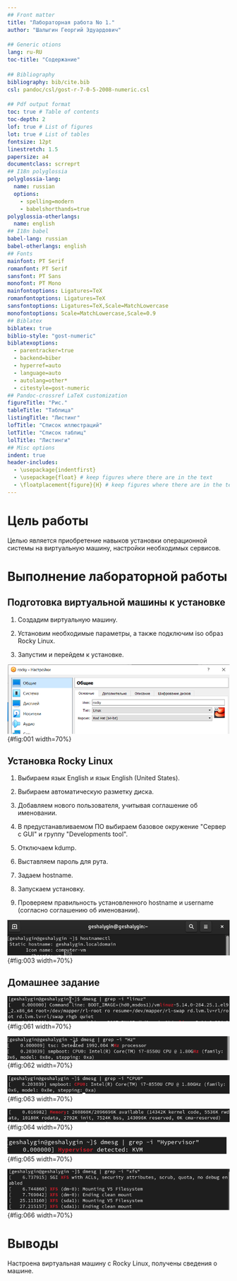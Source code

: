 ```yaml
---
## Front matter
title: "Лабораторная работа No 1."
author: "Шалыгин Георгий Эдуардович"

## Generic otions
lang: ru-RU
toc-title: "Содержание"

## Bibliography
bibliography: bib/cite.bib
csl: pandoc/csl/gost-r-7-0-5-2008-numeric.csl

## Pdf output format
toc: true # Table of contents
toc-depth: 2
lof: true # List of figures
lot: true # List of tables
fontsize: 12pt
linestretch: 1.5
papersize: a4
documentclass: scrreprt
## I18n polyglossia
polyglossia-lang:
  name: russian
  options:
	- spelling=modern
	- babelshorthands=true
polyglossia-otherlangs:
  name: english
## I18n babel
babel-lang: russian
babel-otherlangs: english
## Fonts
mainfont: PT Serif
romanfont: PT Serif
sansfont: PT Sans
monofont: PT Mono
mainfontoptions: Ligatures=TeX
romanfontoptions: Ligatures=TeX
sansfontoptions: Ligatures=TeX,Scale=MatchLowercase
monofontoptions: Scale=MatchLowercase,Scale=0.9
## Biblatex
biblatex: true
biblio-style: "gost-numeric"
biblatexoptions:
  - parentracker=true
  - backend=biber
  - hyperref=auto
  - language=auto
  - autolang=other*
  - citestyle=gost-numeric
## Pandoc-crossref LaTeX customization
figureTitle: "Рис."
tableTitle: "Таблица"
listingTitle: "Листинг"
lofTitle: "Список иллюстраций"
lotTitle: "Список таблиц"
lolTitle: "Листинги"
## Misc options
indent: true
header-includes:
  - \usepackage{indentfirst}
  - \usepackage{float} # keep figures where there are in the text
  - \floatplacement{figure}{H} # keep figures where there are in the text
---
```


# Цель работы

Целью  является приобретение  навыков установки операционной системы на виртуальную машину, настройки  необходимых сервисов.

# Выполнение лабораторной работы

## Подготовка виртуальной машины к установке

1. Создадим виртуальную машину.


2. Установим необходимые параметры, а также подключим iso образ  Rocky Linux.

3. Запустим и перейдем к установке.

![Создание машины](./image/0.png){#fig:001 width=70%}

## Установка Rocky Linux

1. Выбираем язык English и язык English (United States).

2. Выбираем автоматическую разметку диска.

3. Добавляем нового пользователя, учитывая соглашение об именовании.


1. В предустанавливаемом ПО выбираем базовое окружение "Сервер с GUI" и группу "Developments tool".

5. Отключаем kdump.

6. Выставляем пароль для рута.

7. Задаем hostname.

8. Запускаем установку.

9. Проверяем правильность установленного hostname и username (согласно соглашению об именовании).

![ hostname](./image/1.png){#fig:003 width=70%}

## Домашнее задание

![Версия ядра](./image/2.png){#fig:061 width=70%}

![Частота процессора](./image/3.png){#fig:062 width=70%}

![Модель процессора](./image/4.png){#fig:063 width=70%}

![Объем памяти](./image/5.png){#fig:064 width=70%}

![Гипервизор](./image/6.png){#fig:065 width=70%}

![Тип FS и последовательность монитрования](./image/7.png){#fig:066 width=70%}

# Выводы

Настроена виртуальная машину с Rocky Linux, получены сведения о машине.
